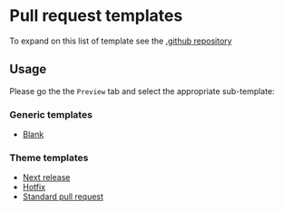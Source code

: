# Pull request templates

To expand on this list of template see the [.github repository]()

## Usage

Please go the the `Preview` tab and select the appropriate sub-template:

### Generic templates

* [Blank](?expand=1&template=blank.md)

### Theme templates

* [Next release](?expand=1&template=theme_next_release.md)
* [Hotfix](?expand=1&template=theme_hot_fix.md)
* [Standard pull request](?expand=1&template=theme_standard_pull_request.md)
